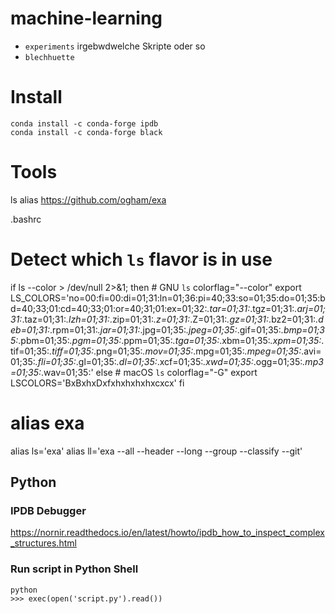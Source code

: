 # machine-learning

* `experiments` irgebwdwelche Skripte oder so
* `blechhuette`

# Install

```shell
conda install -c conda-forge ipdb
conda install -c conda-forge black
```



# Tools

ls alias
https://github.com/ogham/exa

.bashrc

# Detect which `ls` flavor is in use
if ls --color > /dev/null 2>&1; then # GNU `ls`
	colorflag="--color"
	export LS_COLORS='no=00:fi=00:di=01;31:ln=01;36:pi=40;33:so=01;35:do=01;35:bd=40;33;01:cd=40;33;01:or=40;31;01:ex=01;32:*.tar=01;31:*.tgz=01;31:*.arj=01;31:*.taz=01;31:*.lzh=01;31:*.zip=01;31:*.z=01;31:*.Z=01;31:*.gz=01;31:*.bz2=01;31:*.deb=01;31:*.rpm=01;31:*.jar=01;31:*.jpg=01;35:*.jpeg=01;35:*.gif=01;35:*.bmp=01;35:*.pbm=01;35:*.pgm=01;35:*.ppm=01;35:*.tga=01;35:*.xbm=01;35:*.xpm=01;35:*.tif=01;35:*.tiff=01;35:*.png=01;35:*.mov=01;35:*.mpg=01;35:*.mpeg=01;35:*.avi=01;35:*.fli=01;35:*.gl=01;35:*.dl=01;35:*.xcf=01;35:*.xwd=01;35:*.ogg=01;35:*.mp3=01;35:*.wav=01;35:'
else # macOS `ls`
	colorflag="-G"
	export LSCOLORS='BxBxhxDxfxhxhxhxhxcxcx'
fi

# alias exa
alias ls='exa'
alias ll='exa --all --header --long --group --classify --git'

## Python

### IPDB Debugger

https://nornir.readthedocs.io/en/latest/howto/ipdb_how_to_inspect_complex_structures.html

### Run script in Python Shell

```shell
python
>>> exec(open('script.py').read())
```
